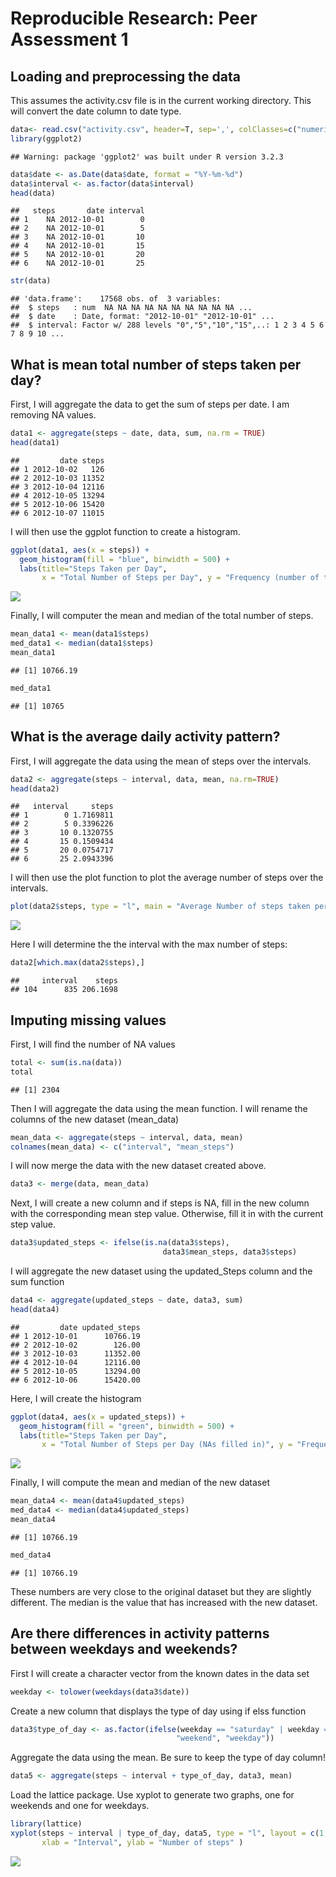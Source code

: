 # Reproducible Research: Peer Assessment 1


## Loading and preprocessing the data
This assumes the activity.csv file is in the current working directory. This will convert the date column to date type.

```r
data<- read.csv("activity.csv", header=T, sep=',', colClasses=c("numeric", "character", "numeric")) 
library(ggplot2)
```

```
## Warning: package 'ggplot2' was built under R version 3.2.3
```

```r
data$date <- as.Date(data$date, format = "%Y-%m-%d")
data$interval <- as.factor(data$interval)
head(data)
```

```
##   steps       date interval
## 1    NA 2012-10-01        0
## 2    NA 2012-10-01        5
## 3    NA 2012-10-01       10
## 4    NA 2012-10-01       15
## 5    NA 2012-10-01       20
## 6    NA 2012-10-01       25
```

```r
str(data)
```

```
## 'data.frame':	17568 obs. of  3 variables:
##  $ steps   : num  NA NA NA NA NA NA NA NA NA NA ...
##  $ date    : Date, format: "2012-10-01" "2012-10-01" ...
##  $ interval: Factor w/ 288 levels "0","5","10","15",..: 1 2 3 4 5 6 7 8 9 10 ...
```


## What is mean total number of steps taken per day?
First, I will aggregate the data to get the sum of steps per date. I am removing NA values.  

```r
data1 <- aggregate(steps ~ date, data, sum, na.rm = TRUE)
head(data1)
```

```
##         date steps
## 1 2012-10-02   126
## 2 2012-10-03 11352
## 3 2012-10-04 12116
## 4 2012-10-05 13294
## 5 2012-10-06 15420
## 6 2012-10-07 11015
```
I will then use the ggplot function to create a histogram.

```r
ggplot(data1, aes(x = steps)) + 
  geom_histogram(fill = "blue", binwidth = 500) + 
  labs(title="Steps Taken per Day", 
       x = "Total Number of Steps per Day", y = "Frequency (number of times completed)")
```

![](PA1_template_files/figure-html/unnamed-chunk-3-1.png)

Finally, I will computer the mean and median of the total number of steps.

```r
mean_data1 <- mean(data1$steps)
med_data1 <- median(data1$steps)
mean_data1
```

```
## [1] 10766.19
```

```r
med_data1
```

```
## [1] 10765
```
## What is the average daily activity pattern?
First, I will aggregate the data using the mean of steps over the intervals. 

```r
data2 <- aggregate(steps ~ interval, data, mean, na.rm=TRUE)
head(data2)
```

```
##   interval     steps
## 1        0 1.7169811
## 2        5 0.3396226
## 3       10 0.1320755
## 4       15 0.1509434
## 5       20 0.0754717
## 6       25 2.0943396
```
I will then use the plot function to plot the average number of steps over the intervals.

```r
plot(data2$steps, type = "l", main = "Average Number of steps taken per time interval", ylab = "Average number of steps", xlab = "Time Interval")
```

![](PA1_template_files/figure-html/unnamed-chunk-6-1.png)

Here I will determine the the interval with the max number of steps:

```r
data2[which.max(data2$steps),]
```

```
##     interval    steps
## 104      835 206.1698
```
## Imputing missing values
First, I will find the number of NA values

```r
total <- sum(is.na(data))
total
```

```
## [1] 2304
```
Then I will aggregate the data using the mean function. I will rename the columns of the new dataset (mean_data)

```r
mean_data <- aggregate(steps ~ interval, data, mean)
colnames(mean_data) <- c("interval", "mean_steps")
```
I will now merge the data with the new dataset created above. 

```r
data3 <- merge(data, mean_data)
```
Next, I will create a new column and if steps is NA, fill in the new column with the corresponding mean step value. Otherwise, fill it in with the current step value.

```r
data3$updated_steps <- ifelse(is.na(data3$steps), 
                                  data3$mean_steps, data3$steps)
```
I will aggregate the new dataset using the updated_Steps column and the sum function

```r
data4 <- aggregate(updated_steps ~ date, data3, sum)
head(data4)
```

```
##         date updated_steps
## 1 2012-10-01      10766.19
## 2 2012-10-02        126.00
## 3 2012-10-03      11352.00
## 4 2012-10-04      12116.00
## 5 2012-10-05      13294.00
## 6 2012-10-06      15420.00
```
Here, I will create the histogram

```r
ggplot(data4, aes(x = updated_steps)) + 
  geom_histogram(fill = "green", binwidth = 500) + 
  labs(title="Steps Taken per Day", 
       x = "Total Number of Steps per Day (NAs filled in)", y = "Frequency (number of times completed)")
```

![](PA1_template_files/figure-html/unnamed-chunk-13-1.png)

Finally, I will compute the mean and median of the new dataset

```r
mean_data4 <- mean(data4$updated_steps)
med_data4 <- median(data4$updated_steps)
mean_data4
```

```
## [1] 10766.19
```

```r
med_data4
```

```
## [1] 10766.19
```
These numbers are very close to the original dataset but they are slightly different. The median is the value that has increased with the new dataset.
## Are there differences in activity patterns between weekdays and weekends?
First I will create a character vector from the known dates in the data set

```r
weekday <- tolower(weekdays(data3$date))
```
Create a new column that displays the type of day using if elss function

```r
data3$type_of_day <- as.factor(ifelse(weekday == "saturday" | weekday == "sunday", 
                                     "weekend", "weekday"))
```
Aggregate the data using the mean. Be sure to keep the type of day column!

```r
data5 <- aggregate(steps ~ interval + type_of_day, data3, mean)
```
Load the lattice package. Use xyplot to generate two graphs, one for weekends and one for weekdays.

```r
library(lattice)
xyplot(steps ~ interval | type_of_day, data5, type = "l", layout = c(1, 2), 
       xlab = "Interval", ylab = "Number of steps" )
```

![](PA1_template_files/figure-html/unnamed-chunk-18-1.png)
